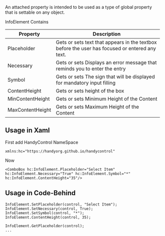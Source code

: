 An attached property is intended to be used as a type of global property that is settable on any object. 

InfoElement Contains 

| Property | Description |
| -------- | ------- |
| Placeholder | Gets or sets text that appears in the textbox before the user has focused or entered any text. |
| Necessary | Gets or sets Displays an error message that reminds you to enter the entry |
| Symbol | Gets or sets The sign that will be displayed for mandatory input filling |
| ContentHeight | Gets or sets height of the box |
| MinContentHeight | Gets or sets Minimum Height of the Content |
| MaxContentHeight | Gets or sets Maximum Height of the Content |

## Usage in Xaml
First add HandyControl NameSpace
```
xmlns:hc="https://handyorg.github.io/handycontrol"
```
Now
```
<ComboBox hc:InfoElement.Placeholder="Select Item" hc:InfoElement.Necessary="True" hc:InfoElement.Symbol="*" hc:InfoElement.ContentHeight="35"/>
```

## Usage in Code-Behind
```
InfoElement.SetPlaceholder(control, "Select Item");
InfoElement.SetNecessary(control, True);
InfoElement.SetSymbol(control, "*");
InfoElement.ContentHeight(control, 35);

InfoElement.GetPlaceholder(control);
...
```

